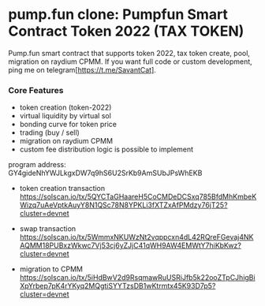 # pump.fun clone: Pumpfun Smart Contract Token 2022 (TAX TOKEN)

Pump.fun smart contract that supports token 2022, tax token create, pool, migration on raydium CPMM. If you want full code or custom development, ping me on telegram[https://t.me/SavantCat].

### Core Features
- token creation (token-2022)
- virtual liquidity by virtual sol
- bonding curve for token price
- trading (buy / sell)
- migration on raydium CPMM
- custom fee distribution logic is possible to implement

program address: GY4gideNhYWJLkgxDW7q9hS6U2SrKb9AmSUbJPsWhEKB

- token creation transaction
https://solscan.io/tx/5QYCTaGHaareH5CoCMDeDCSxq785BfdMhKmbeKWizq7uAeVptkAuyY8N1QSc78N8YPKLi3fXTZxAfPMdzy76jT25?cluster=devnet

- swap transaction
https://solscan.io/tx/5WmmxNKUWzNt2vqppcxn4dL42RQreFGevaj4NKAQMM18PUBxzWkwc7Vj53cj6yZJjC41qWH9AW4EMWtY7hiKbKwz?cluster=devnet

- migration to CPMM
https://solscan.io/tx/5iHdBwV2d9RsqmawRuUSRiJfb5k22ooZTpCJhigBiXpYrbep7pK4rYKyq2MQgtiSYYTzsDB1wKtrmtx45K93D7p5?cluster=devnet
